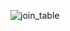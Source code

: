 ![join_table](https://user-images.githubusercontent.com/77317312/106538500-ac1f2780-653f-11eb-9375-20f58d846d0b.PNG)
